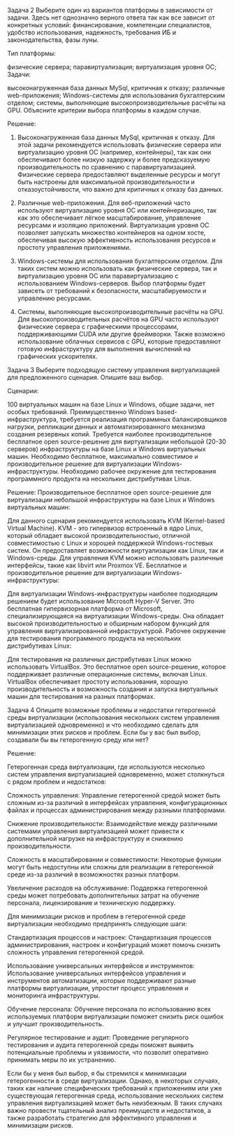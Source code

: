 Задача 2
Выберите один из вариантов платформы в зависимости от задачи. Здесь нет однозначно верного ответа так как все зависит от конкретных условий: финансирование, компетенции специалистов, удобство использования, надежность, требования ИБ и законодательства, фазы луны.

Тип платформы:

физические сервера;
паравиртуализация;
виртуализация уровня ОС;
Задачи:

высоконагруженная база данных MySql, критичная к отказу;
различные web-приложения;
Windows-системы для использования бухгалтерским отделом;
системы, выполняющие высокопроизводительные расчёты на GPU.
Объясните критерии выбора платформы в каждом случае.


Решение:
1. Высоконагруженная база данных MySql, критичная к отказу.
Для этой задачи рекомендуется использовать физические сервера или виртуализацию уровня ОС (например, контейнеры), так как они обеспечивают более низкую задержку и более предсказуемую производительность по сравнению с паравиртуализацией.
Физические сервера предоставляют выделенные ресурсы и могут быть настроены для максимальной производительности и отказоустойчивости, что важно для критичных к отказу баз данных.

2. Различные web-приложения.
Для веб-приложений часто используют виртуализацию уровня ОС или контейнеризацию, так как это обеспечивает лёгкое масштабирование, управление ресурсами и изоляцию приложений.
Виртуализация уровня ОС позволяет запускать множество контейнеров на одном хосте, обеспечивая высокую эффективность использования ресурсов и простоту управления приложениями.

3. Windows-системы для использования бухгалтерским отделом.
Для таких систем можно использовать как физические сервера, так и виртуализацию уровня ОС или паравиртуализацию с использованием Windows-серверов.
Выбор платформы будет зависеть от требований к безопасности, масштабируемости и управлению ресурсами.

4. Системы, выполняющие высокопроизводительные расчёты на GPU.
Для высокопроизводительных расчётов на GPU часто используют физические сервера с графическими процессорами, поддерживающими CUDA или другие фреймворки.
Также возможно использование облачных сервисов с GPU, которые предоставляют готовую инфраструктуру для выполнения вычислений на графических ускорителях.




Задача 3
Выберите подходящую систему управления виртуализацией для предложенного сценария. Опишите ваш выбор.

Сценарии:

100 виртуальных машин на базе Linux и Windows, общие задачи, нет особых требований. Преимущественно Windows based-инфраструктура, требуется реализация программных балансировщиков нагрузки, репликации данных и автоматизированного механизма создания резервных копий.
Требуется наиболее производительное бесплатное open source-решение для виртуализации небольшой (20-30 серверов) инфраструктуры на базе Linux и Windows виртуальных машин.
Необходимо бесплатное, максимально совместимое и производительное решение для виртуализации Windows-инфраструктуры.
Необходимо рабочее окружение для тестирования программного продукта на нескольких дистрибутивах Linux.


Решение:
Производительное бесплатное open source-решение для виртуализации небольшой инфраструктуры на базе Linux и Windows виртуальных машин:

Для данного сценария рекомендуется использовать KVM (Kernel-based Virtual Machine). KVM - это гипервизор встроенный в ядро Linux, который обладает высокой производительностью, отличной совместимостью с Linux и хорошей поддержкой Windows-гостевых систем. Он предоставляет возможности виртуализации как Linux, так и Windows-среды. Для управления KVM можно использовать различные интерфейсы, такие как libvirt или Proxmox VE.
Бесплатное и производительное решение для виртуализации Windows-инфраструктуры:

Для виртуализации Windows-инфраструктуры наиболее подходящим решением будет использование Microsoft Hyper-V Server. Это бесплатная гипервизорная платформа от Microsoft, специализирующаяся на виртуализации Windows-среды. Она обладает высокой производительностью и обширным набором функций для управления виртуализированной инфраструктурой.
Рабочее окружение для тестирования программного продукта на нескольких дистрибутивах Linux:

Для тестирования на различных дистрибутивах Linux можно использовать VirtualBox. Это бесплатное open source-решение, которое поддерживает различные операционные системы, включая Linux. 
VirtualBox обеспечивает простоту использования, хорошую производительность и возможность создания и запуска виртуальных машин для тестирования на разных платформах.



Задача 4
Опишите возможные проблемы и недостатки гетерогенной среды виртуализации (использования нескольких систем управления виртуализацией одновременно) и что необходимо сделать для минимизации этих рисков и проблем. 
Если бы у вас был выбор, создавали бы вы гетерогенную среду или нет?

Решение:

Гетерогенная среда виртуализации, где используются несколько систем управления виртуализацией одновременно, может столкнуться с рядом проблем и недостатков:

Сложность управления: Управление гетерогенной средой может быть сложным из-за различий в интерфейсах управления, конфигурационных файлах и процессах администрирования между разными платформами.

Снижение производительности: Взаимодействие между различными системами управления виртуализацией может привести к дополнительной нагрузке на инфраструктуру и снижению производительности.

Сложность в масштабировании и совместимости: Некоторые функции могут быть недоступны или сложны для реализации в гетерогенной среде из-за различий в возможностях разных платформ.

Увеличение расходов на обслуживание: Поддержка гетерогенной среды может потребовать дополнительных затрат на обучение персонала, лицензирование и техническую поддержку.

Для минимизации рисков и проблем в гетерогенной среде виртуализации необходимо предпринять следующие шаги:

Стандартизация процессов и настроек: Стандартизация процессов администрирования, настроек и конфигураций может помочь снизить сложность управления гетерогенной средой.

Использование универсальных интерфейсов и инструментов: Использование универсальных интерфейсов управления и инструментов автоматизации, которые поддерживают разные платформы виртуализации, упростит процесс управления и мониторинга инфраструктуры.

Обучение персонала: Обучение персонала по использованию всех используемых платформ виртуализации поможет снизить риск ошибок и улучшит производительность.

Регулярное тестирование и аудит: Проведение регулярного тестирования и аудита гетерогенной среды поможет выявить потенциальные проблемы и уязвимости, что позволит оперативно принимать меры по их устранению.

Если бы у меня был выбор, я бы стремился к минимизации гетерогенности в среде виртуализации. Однако, в некоторых случаях, таких как наличие специфических требований к приложениям или уже существующая гетерогенная среда, использование нескольких систем управления виртуализацией может быть неизбежным. 
В таких случаях важно провести тщательный анализ преимуществ и недостатков, а также разработать стратегию для эффективного управления и минимизации рисков.
